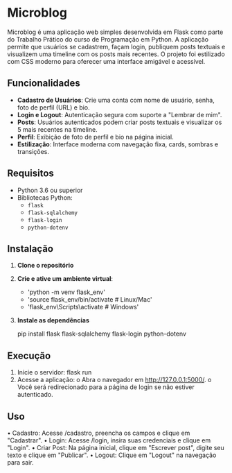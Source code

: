 # Microblog

Microblog é uma aplicação web simples desenvolvida em Flask como parte do Trabalho Prático do curso de Programação em Python. A aplicação permite que usuários se cadastrem, façam login, publiquem posts textuais e visualizem uma timeline com os posts mais recentes. O projeto foi estilizado com CSS moderno para oferecer uma interface amigável e acessível.

## Funcionalidades

- **Cadastro de Usuários**: Crie uma conta com nome de usuário, senha, foto de perfil (URL) e bio.
- **Login e Logout**: Autenticação segura com suporte a "Lembrar de mim".
- **Posts**: Usuários autenticados podem criar posts textuais e visualizar os 5 mais recentes na timeline.
- **Perfil**: Exibição de foto de perfil e bio na página inicial.
- **Estilização**: Interface moderna com navegação fixa, cards, sombras e transições.

## Requisitos

- Python 3.6 ou superior
- Bibliotecas Python:
  - `flask`
  - `flask-sqlalchemy`
  - `flask-login`
  - `python-dotenv`

## Instalação

1.	**Clone o repositório**

2. **Crie e ative um ambiente virtual**:
   - 'python -m venv flask_env'
   - 'source flask_env/bin/activate  # Linux/Mac'
   - 'flask_env\Scripts\activate     # Windows'

3. **Instale as dependências**

   	pip install flask flask-sqlalchemy flask-login python-dotenv


## Execução
1.	Inicie o servidor: 
flask run
2.	Acesse a aplicação: 
o	Abra o navegador em http://127.0.0.1:5000/.
o	Você será redirecionado para a página de login se não estiver autenticado.


## Uso
•	Cadastro: Acesse /cadastro, preencha os campos e clique em "Cadastrar".
•	Login: Acesse /login, insira suas credenciais e clique em "Login".
•	Criar Post: Na página inicial, clique em "Escrever post", digite seu texto e clique em "Publicar".
•	Logout: Clique em "Logout" na navegação para sair.
	
